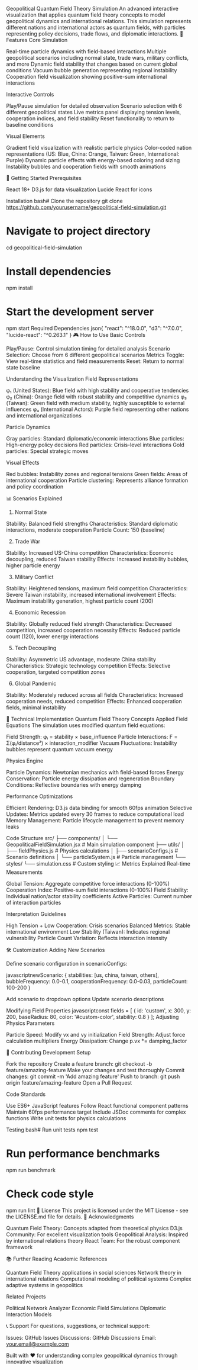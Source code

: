 Geopolitical Quantum Field Theory Simulation
An advanced interactive visualization that applies quantum field theory concepts to model geopolitical dynamics and international relations. This simulation represents different nations and international actors as quantum fields, with particles representing policy decisions, trade flows, and diplomatic interactions.
🌟 Features
Core Simulation

Real-time particle dynamics with field-based interactions
Multiple geopolitical scenarios including normal state, trade wars, military conflicts, and more
Dynamic field stability that changes based on current global conditions
Vacuum bubble generation representing regional instability
Cooperation field visualization showing positive-sum international interactions

Interactive Controls

Play/Pause simulation for detailed observation
Scenario selection with 6 different geopolitical states
Live metrics panel displaying tension levels, cooperation indices, and field stability
Reset functionality to return to baseline conditions

Visual Elements

Gradient field visualization with realistic particle physics
Color-coded nation representations (US: Blue, China: Orange, Taiwan: Green, International: Purple)
Dynamic particle effects with energy-based coloring and sizing
Instability bubbles and cooperation fields with smooth animations

🚀 Getting Started
Prerequisites

React 18+
D3.js for data visualization
Lucide React for icons

Installation
bash# Clone the repository
git clone https://github.com/yourusername/geopolitical-field-simulation.git

# Navigate to project directory
cd geopolitical-field-simulation

# Install dependencies
npm install

# Start the development server
npm start
Required Dependencies
json{
  "react": "^18.0.0",
  "d3": "^7.0.0",
  "lucide-react": "^0.263.1"
}
🎮 How to Use
Basic Controls

Play/Pause: Control simulation timing for detailed analysis
Scenario Selection: Choose from 6 different geopolitical scenarios
Metrics Toggle: View real-time statistics and field measurements
Reset: Return to normal state baseline

Understanding the Visualization
Field Representations

φ₁ (United States): Blue field with high stability and cooperative tendencies
φ₂ (China): Orange field with robust stability and competitive dynamics
φ₃ (Taiwan): Green field with medium stability, highly susceptible to external influences
φ₄ (International Actors): Purple field representing other nations and international organizations

Particle Dynamics

Gray particles: Standard diplomatic/economic interactions
Blue particles: High-energy policy decisions
Red particles: Crisis-level interactions
Gold particles: Special strategic moves

Visual Effects

Red bubbles: Instability zones and regional tensions
Green fields: Areas of international cooperation
Particle clustering: Represents alliance formation and policy coordination

📊 Scenarios Explained
1. Normal State

Stability: Balanced field strengths
Characteristics: Standard diplomatic interactions, moderate cooperation
Particle Count: 150 (baseline)

2. Trade War

Stability: Increased US-China competition
Characteristics: Economic decoupling, reduced Taiwan stability
Effects: Increased instability bubbles, higher particle energy

3. Military Conflict

Stability: Heightened tensions, maximum field competition
Characteristics: Severe Taiwan instability, increased international involvement
Effects: Maximum instability generation, highest particle count (200)

4. Economic Recession

Stability: Globally reduced field strength
Characteristics: Decreased competition, increased cooperation necessity
Effects: Reduced particle count (120), lower energy interactions

5. Tech Decoupling

Stability: Asymmetric US advantage, moderate China stability
Characteristics: Strategic technology competition
Effects: Selective cooperation, targeted competition zones

6. Global Pandemic

Stability: Moderately reduced across all fields
Characteristics: Increased cooperation needs, reduced competition
Effects: Enhanced cooperation fields, minimal instability

🔬 Technical Implementation
Quantum Field Theory Concepts Applied
Field Equations
The simulation uses modified quantum field equations:

Field Strength: φᵢ = stability × base_influence
Particle Interactions: F = Σ(φᵢ/distance²) × interaction_modifier
Vacuum Fluctuations: Instability bubbles represent quantum vacuum energy

Physics Engine

Particle Dynamics: Newtonian mechanics with field-based forces
Energy Conservation: Particle energy dissipation and regeneration
Boundary Conditions: Reflective boundaries with energy damping

Performance Optimizations

Efficient Rendering: D3.js data binding for smooth 60fps animation
Selective Updates: Metrics updated every 30 frames to reduce computational load
Memory Management: Particle lifecycle management to prevent memory leaks

Code Structure
src/
├── components/
│   └── GeopoliticalFieldSimulation.jsx    # Main simulation component
├── utils/
│   ├── fieldPhysics.js                    # Physics calculations
│   ├── scenarioConfigs.js                 # Scenario definitions
│   └── particleSystem.js                  # Particle management
└── styles/
    └── simulation.css                      # Custom styling
📈 Metrics Explained
Real-time Measurements

Global Tension: Aggregate competitive force interactions (0-100%)
Cooperation Index: Positive-sum field interactions (0-100%)
Field Stability: Individual nation/actor stability coefficients
Active Particles: Current number of interaction particles

Interpretation Guidelines

High Tension + Low Cooperation: Crisis scenarios
Balanced Metrics: Stable international environment
Low Stability (Taiwan): Indicates regional vulnerability
Particle Count Variation: Reflects interaction intensity

🛠️ Customization
Adding New Scenarios

Define scenario configuration in scenarioConfigs:

javascriptnewScenario: {
  stabilities: [us, china, taiwan, others],
  bubbleFrequency: 0.0-0.1,
  cooperationFrequency: 0.0-0.03,
  particleCount: 100-200
}

Add scenario to dropdown options
Update scenario descriptions

Modifying Field Properties
javascriptconst fields = [
  {
    id: 'custom',
    x: 300, y: 200,
    baseRadius: 80,
    color: '#custom-color',
    stability: 0.8
  }
];
Adjusting Physics Parameters

Particle Speed: Modify vx and vy initialization
Field Strength: Adjust force calculation multipliers
Energy Dissipation: Change p.vx *= damping_factor

🤝 Contributing
Development Setup

Fork the repository
Create a feature branch: git checkout -b feature/amazing-feature
Make your changes and test thoroughly
Commit changes: git commit -m 'Add amazing feature'
Push to branch: git push origin feature/amazing-feature
Open a Pull Request

Code Standards

Use ES6+ JavaScript features
Follow React functional component patterns
Maintain 60fps performance target
Include JSDoc comments for complex functions
Write unit tests for physics calculations

Testing
bash# Run unit tests
npm test

# Run performance benchmarks
npm run benchmark

# Check code style
npm run lint
📜 License
This project is licensed under the MIT License - see the LICENSE.md file for details.
🙏 Acknowledgments

Quantum Field Theory: Concepts adapted from theoretical physics
D3.js Community: For excellent visualization tools
Geopolitical Analysis: Inspired by international relations theory
React Team: For the robust component framework

📚 Further Reading
Academic References

Quantum Field Theory applications in social sciences
Network theory in international relations
Computational modeling of political systems
Complex adaptive systems in geopolitics

Related Projects

Political Network Analyzer
Economic Field Simulations
Diplomatic Interaction Models

📞 Support
For questions, suggestions, or technical support:

Issues: GitHub Issues
Discussions: GitHub Discussions
Email: your.email@example.com


Built with ❤️ for understanding complex geopolitical dynamics through innovative visualization
